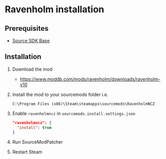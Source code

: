 # Ravenholm installation

## Prerequisites

- [Source SDK Base](../../../game-installation/game-installation/source-sdk-base.md)

## Installation

1. Download the mod

   - <https://www.moddb.com/mods/ravenholm/downloads/ravenholm-v10>

2. Install the mod to your sourcemods folder i.e.

   ```text
   C:\Program Files (x86)\Steam\steamapps\sourcemods\RavenholmNCZ
   ```

3. Enable `ravenholmncz` in `sourcemods.install.settings.json`

   ```json
   "ravenholmncz": {
     "install": true
   }
   ```

4. Run SourceModPatcher
5. Restart Steam
